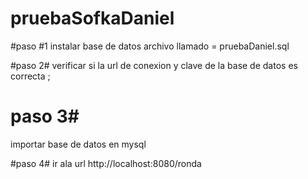 # pruebaSofkaDaniel

#paso #1
 instalar base de datos  archivo llamado = pruebaDaniel.sql
 
#paso 2# 
 verificar si la url de conexion y clave de la base de datos  es correcta ;
 
# paso 3# 
 importar base de datos en mysql 
 
#paso 4# 
 ir ala url http://localhost:8080/ronda
 
 
 
  
